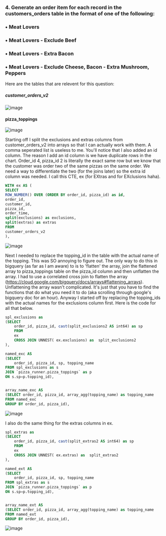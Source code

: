 ### 4.	Generate an order item for each record in the customers_orders table in the format of one of the following:
### •	Meat Lovers
### •	Meat Lovers - Exclude Beef
### •	Meat Lovers - Extra Bacon
### •	Meat Lovers - Exclude Cheese, Bacon - Extra Mushroom, Peppers

Here are the tables that are relevent for this question:
##### customer_orders_v2
![image](https://github.com/roodra01/Case-Study-2---Pizza-Runner/assets/129188359/0385f514-73fa-4738-a4ba-8c66017bc486)


#### pizza_toppings
![image](https://github.com/roodra01/Case-Study-2---Pizza-Runner/assets/129188359/1b3e6f75-844c-4177-b40c-d296ef03878d)


Starting off I split the exclusions and extras columns from customer_orders_v2 into arrays so that I can actually work with them. A comma seperated list is useless to me. You'll notice that I also added an id column. The reason I add an id column is we have duplicate rows in the chart. Order_id 4, pizza_id 2 is literally the exact same row but we know that the customer was order two of the same pizzas on the same order. We need a way to differentiate the two (for the joins later) so the extra id column was needed. I call this CTE, ex (for EXtras and for EXclusions haha).  
```sql
WITH ex AS (
SELECT 
ROW_NUMBER() OVER (ORDER BY order_id, pizza_id) as id,
order_id,
customer_id,
pizza_id,
order_time,
split(exclusions) as exclusions,
split(extras) as extras
FROM
customer_orders_v2
),
```
![image](https://github.com/roodra01/Case-Study-2---Pizza-Runner/assets/129188359/a77810d3-acfa-4788-8e07-985738d317b6)

Next I needed to replace the topping_id in the table with the actual name of the topping. This was SO annoying to figure out. The only way to do this in bigquery (as far as I am aware) to is to 'flatten' the array, join the flattened array to pizza_toppings table on the pizza_id column and then unflatten the array. I had to use a correlated cross join to flatten the array (https://cloud.google.com/bigquery/docs/arrays#flattening_arrays). Unflattening the array wasn't complicated. It's just that you have to find the functions that do what you need it to do (aka scrolling through google's bigquery doc for an hour).  Anyway I started off by replacing the topping_ids with the actual names for the exclusions column first. Here is the code for all that below.
```sql
spl_exclusions as 
(SELECT 
	order_id, pizza_id, cast(split_exclusions2 AS int64) as sp
	FROM
	ex
	CROSS JOIN UNNEST( ex.exclusions) as  split_exclusions2
),

named_exc AS 
(SELECT
	order_id, pizza_id, sp, topping_name
FROM spl_exclusions as s
JOIN `pizza_runner.pizza_toppings` as p
ON s.sp=p.topping_id),


array_name_exc AS
(SELECT order_id, pizza_id, array_agg(topping_name) as topping_name
FROM named_exc
GROUP BY order_id, pizza_id),
```
![image](https://github.com/roodra01/Case-Study-2---Pizza-Runner/assets/129188359/e273ae8b-2181-4b4e-ab20-840ecd508dca)

I also do the same thing for the extras columns in ex.

``` sql
spl_extras as 
(SELECT 
	order_id, pizza_id, cast(split_extras2 AS int64) as sp
	FROM
	ex
	CROSS JOIN UNNEST( ex.extras) as  split_extras2
),

named_ext AS 
(SELECT
	order_id, pizza_id, sp, topping_name
FROM spl_extras as s
JOIN `pizza_runner.pizza_toppings` as p
ON s.sp=p.topping_id),


array_name_ext AS
(SELECT order_id, pizza_id, array_agg(topping_name) as topping_name
FROM named_ext
GROUP BY order_id, pizza_id),
```
![image](https://github.com/roodra01/Case-Study-2---Pizza-Runner/assets/129188359/e7df0415-7710-48b2-9ea1-0269f3b3d79b)


